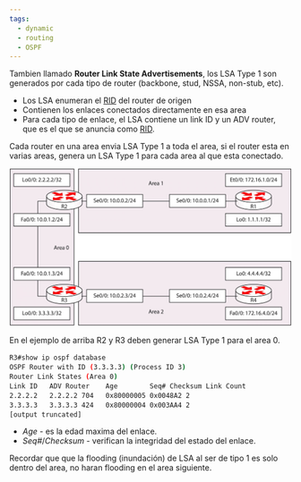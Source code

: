 ```yaml
---
tags:
  - dynamic
  - routing
  - OSPF
---
```

Tambien llamado **Router Link State Advertisements**, los LSA Type 1 son generados por cada tipo de router (backbone, stud, NSSA, non-stub, etc). 
- Los LSA enumeran el [RID](RID.md) del router de origen
- Contienen los enlaces conectados directamente en esa area
- Para cada tipo de enlace, el LSA contiene un link ID y un ADV router, que es el que se anuncia como [RID](RID.md). 

Cada router en una area envia LSA Type 1 a toda el area, si el router esta en varias areas, genera un LSA Type 1 para cada area al que esta conectado. 

![](_anexos_/16-6-scaled%201.jpg)

En el ejemplo de arriba R2 y R3 deben generar LSA Type 1 para el area 0.

``` bash
R3#show ip ospf database
OSPF Router with ID (3.3.3.3) (Process ID 3)
Router Link States (Area 0)
Link ID   ADV Router    Age        Seq# Checksum Link Count
2.2.2.2   2.2.2.2 704   0x80000005 0x0048A2 2
3.3.3.3   3.3.3.3 424   0x80000004 0x003AA4 2
[output truncated]
```

- _Age_ -  es la edad maxima del enlace. 
- _Seq#_/_Checksum_ - verifican la integridad del estado del enlace. 

Recordar que que la flooding (inundación) de LSA al ser de tipo 1 es solo dentro del area, no haran flooding en el area siguiente. 